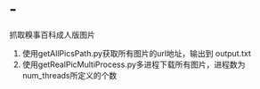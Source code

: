 # -
抓取糗事百科成人版图片

1. 使用getAllPicsPath.py获取所有图片的url地址，输出到 output.txt
2. 使用getRealPicMultiProcess.py多进程下载所有图片，进程数为num_threads所定义的个数
